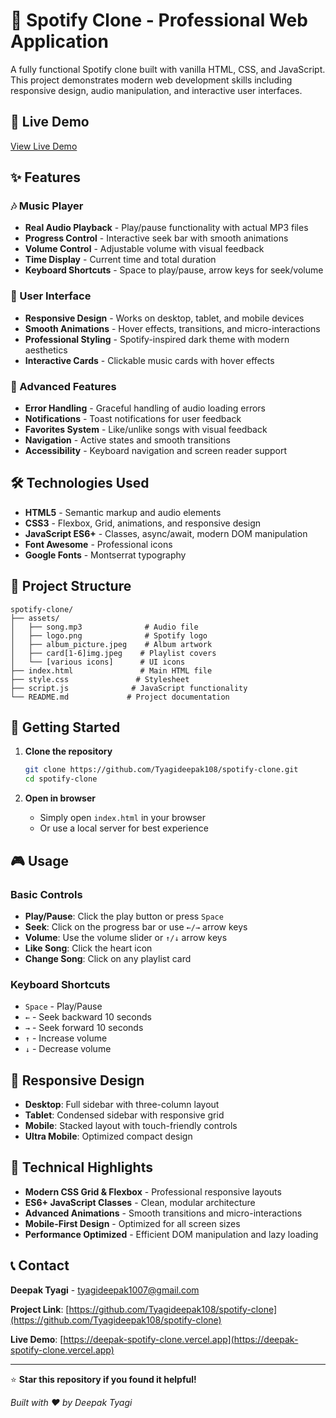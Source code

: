 # 🎵 Spotify Clone - Professional Web Application

A fully functional Spotify clone built with vanilla HTML, CSS, and JavaScript. This project demonstrates modern web development skills including responsive design, audio manipulation, and interactive user interfaces.

## 🚀 Live Demo

[View Live Demo](https://deepak-spotify-clone.vercel.app)

## ✨ Features

### 🎶 Music Player
- **Real Audio Playback** - Play/pause functionality with actual MP3 files
- **Progress Control** - Interactive seek bar with smooth animations
- **Volume Control** - Adjustable volume with visual feedback
- **Time Display** - Current time and total duration
- **Keyboard Shortcuts** - Space to play/pause, arrow keys for seek/volume

### 🎨 User Interface
- **Responsive Design** - Works on desktop, tablet, and mobile devices
- **Smooth Animations** - Hover effects, transitions, and micro-interactions
- **Professional Styling** - Spotify-inspired dark theme with modern aesthetics
- **Interactive Cards** - Clickable music cards with hover effects

### 🔧 Advanced Features
- **Error Handling** - Graceful handling of audio loading errors
- **Notifications** - Toast notifications for user feedback
- **Favorites System** - Like/unlike songs with visual feedback
- **Navigation** - Active states and smooth transitions
- **Accessibility** - Keyboard navigation and screen reader support

## 🛠️ Technologies Used

- **HTML5** - Semantic markup and audio elements
- **CSS3** - Flexbox, Grid, animations, and responsive design
- **JavaScript ES6+** - Classes, async/await, modern DOM manipulation
- **Font Awesome** - Professional icons
- **Google Fonts** - Montserrat typography

## 📁 Project Structure

```
spotify-clone/
├── assets/
│   ├── song.mp3              # Audio file
│   ├── logo.png              # Spotify logo
│   ├── album_picture.jpeg    # Album artwork
│   ├── card[1-6]img.jpeg    # Playlist covers
│   └── [various icons]      # UI icons
├── index.html               # Main HTML file
├── style.css               # Stylesheet
├── script.js              # JavaScript functionality
└── README.md             # Project documentation
```

## 🚀 Getting Started

1. **Clone the repository**
   ```bash
   git clone https://github.com/Tyagideepak108/spotify-clone.git
   cd spotify-clone
   ```

2. **Open in browser**
   - Simply open `index.html` in your browser
   - Or use a local server for best experience

## 🎮 Usage

### Basic Controls
- **Play/Pause**: Click the play button or press `Space`
- **Seek**: Click on the progress bar or use `←/→` arrow keys
- **Volume**: Use the volume slider or `↑/↓` arrow keys
- **Like Song**: Click the heart icon
- **Change Song**: Click on any playlist card

### Keyboard Shortcuts
- `Space` - Play/Pause
- `←` - Seek backward 10 seconds
- `→` - Seek forward 10 seconds
- `↑` - Increase volume
- `↓` - Decrease volume



## 📱 Responsive Design

- **Desktop**: Full sidebar with three-column layout
- **Tablet**: Condensed sidebar with responsive grid
- **Mobile**: Stacked layout with touch-friendly controls
- **Ultra Mobile**: Optimized compact design

## 🔧 Technical Highlights

- **Modern CSS Grid & Flexbox** - Professional responsive layouts
- **ES6+ JavaScript Classes** - Clean, modular architecture
- **Advanced Animations** - Smooth transitions and micro-interactions
- **Mobile-First Design** - Optimized for all screen sizes
- **Performance Optimized** - Efficient DOM manipulation and lazy loading





## 📞 Contact

**Deepak Tyagi** - [tyagideepak1007@gmail.com](mailto:tyagideepak1007@gmail.com)

**Project Link**: [https://github.com/Tyagideepak108/spotify-clone](https://github.com/Tyagideepak108/spotify-clone)

**Live Demo**: [https://deepak-spotify-clone.vercel.app](https://deepak-spotify-clone.vercel.app)

---

⭐ **Star this repository if you found it helpful!**

*Built with ❤️ by Deepak Tyagi*